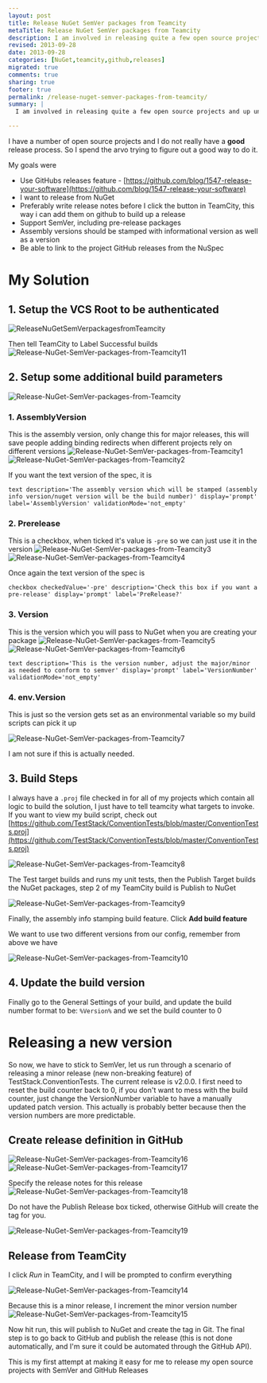 ```yaml
---
layout: post
title: Release NuGet SemVer packages from Teamcity
metaTitle: Release NuGet SemVer packages from Teamcity
description: I am involved in releasing quite a few open source projects and up until now I have not been happy with the release process. 
revised: 2013-09-28
date: 2013-09-28
categories: [NuGet,teamcity,github,releases]
migrated: true
comments: true
sharing: true
footer: true
permalink: /release-nuget-semver-packages-from-teamcity/
summary: | 
  I am involved in releasing quite a few open source projects and up until now I have not been happy with the release process. 

---
```

I have a number of open source projects and I do not really have a **good** release process. So I spend the arvo trying to figure out a good way to do it.

My goals were

 - Use GitHubs releases feature - [https://github.com/blog/1547-release-your-software](https://github.com/blog/1547-release-your-software)
 - I want to release from NuGet
 - Preferably write release notes before I click the button in TeamCity, this way i can add them on github to build up a release
 - Support SemVer, including pre-release packages
 - Assembly versions should be stamped with informational version as well as a version
 - Be able to link to the project GitHub releases from the NuSpec

# My Solution
## 1. Setup the VCS Root to be authenticated
![ReleaseNuGetSemVerpackagesfromTeamcity](Release-NuGet-SemVer-packages-from-Teamcity\ReleaseNuGetSemVerpackagesfromTeamcity.png)

Then tell TeamCity to Label Successful builds
![Release-NuGet-SemVer-packages-from-Teamcity11](/assets/posts/2013-09-28-release-nuget-semver-packages-from-teamcity/Release-NuGet-SemVer-packages-from-Teamcity11_635160285120295000.png)

## 2. Setup some additional build parameters
![Release-NuGet-SemVer-packages-from-Teamcity](/assets/posts/2013-09-28-release-nuget-semver-packages-from-teamcity/Release-NuGet-SemVer-packages-from-Teamcity_635160285057326250.png)

### 1. AssemblyVersion
This is the assembly version, only change this for major releases, this will save people adding binding redirects when different projects rely on different versions
![Release-NuGet-SemVer-packages-from-Teamcity1](/assets/posts/2013-09-28-release-nuget-semver-packages-from-teamcity/Release-NuGet-SemVer-packages-from-Teamcity1_635160285061232500.png)  
![Release-NuGet-SemVer-packages-from-Teamcity2](/assets/posts/2013-09-28-release-nuget-semver-packages-from-teamcity/Release-NuGet-SemVer-packages-from-Teamcity2_635160285065138750.png)

If you want the text version of the spec, it is

    text description='The assembly version which will be stamped (assembly info version/nuget version will be the build number)' display='prompt' label='AssemblyVersion' validationMode='not_empty'

### 2. Prerelease
This is a checkbox, when ticked it's value is `-pre` so we can just use it in the version
![Release-NuGet-SemVer-packages-from-Teamcity3](/assets/posts/2013-09-28-release-nuget-semver-packages-from-teamcity/Release-NuGet-SemVer-packages-from-Teamcity3_635160285069201250.png)  
![Release-NuGet-SemVer-packages-from-Teamcity4](/assets/posts/2013-09-28-release-nuget-semver-packages-from-teamcity/Release-NuGet-SemVer-packages-from-Teamcity4_635160285073263750.png)

Once again the text version of the spec is

    checkbox checkedValue='-pre' description='Check this box if you want a pre-release' display='prompt' label='PreRelease?'
    
### 3. Version
This is the version which you will pass to NuGet when you are creating your package
![Release-NuGet-SemVer-packages-from-Teamcity5](/assets/posts/2013-09-28-release-nuget-semver-packages-from-teamcity/Release-NuGet-SemVer-packages-from-Teamcity5_635160285077170000.png)  
![Release-NuGet-SemVer-packages-from-Teamcity6](/assets/posts/2013-09-28-release-nuget-semver-packages-from-teamcity/Release-NuGet-SemVer-packages-from-Teamcity6_635160285081076250.png)  

    text description='This is the version number, adjust the major/minor as needed to conform to semver' display='prompt' label='VersionNumber' validationMode='not_empty'

### 4. env.Version
This is just so the version gets set as an environmental variable so my build scripts can pick it up

![Release-NuGet-SemVer-packages-from-Teamcity7](/assets/posts/2013-09-28-release-nuget-semver-packages-from-teamcity/Release-NuGet-SemVer-packages-from-Teamcity7_635160285084513750.png)

I am not sure if this is actually needed.

## 3. Build Steps
I always have a `.proj` file checked in for all of my projects which contain all logic to build the solution, I just have to tell teamcity what targets to invoke. If you want to view my build script, check out [https://github.com/TestStack/ConventionTests/blob/master/ConventionTests.proj](https://github.com/TestStack/ConventionTests/blob/master/ConventionTests.proj)

![Release-NuGet-SemVer-packages-from-Teamcity8](/assets/posts/2013-09-28-release-nuget-semver-packages-from-teamcity/Release-NuGet-SemVer-packages-from-Teamcity8_635160285101388750.png)

The Test target builds and runs my unit tests, then the Publish Target builds the NuGet packages, step 2 of my TeamCity build is Publish to NuGet

![Release-NuGet-SemVer-packages-from-Teamcity9](/assets/posts/2013-09-28-release-nuget-semver-packages-from-teamcity/Release-NuGet-SemVer-packages-from-Teamcity9_635160285112638750.png)

Finally, the assembly info stamping build feature. Click **Add build feature**

We want to use two different versions from our config, remember from above we have 

![Release-NuGet-SemVer-packages-from-Teamcity10](/assets/posts/2013-09-28-release-nuget-semver-packages-from-teamcity/Release-NuGet-SemVer-packages-from-Teamcity10_635160285116545000.png)

## 4. Update the build version
Finally go to the General Settings of your build, and update the build number format to be: `%Version%` and we set the build counter to 0

# Releasing a new version
So now, we have to stick to SemVer, let us run through a scenario of releasing a minor release (new non-breaking feature) of TestStack.ConventionTests. The current release is v2.0.0. I first need to reset the build counter back to 0, if you don't want to mess with the build counter, just change the VersionNumber variable to have a manually updated patch version. This actually is probably better because then the version numbers are more predictable.

## Create release definition in GitHub
![Release-NuGet-SemVer-packages-from-Teamcity16](/assets/posts/2013-09-28-release-nuget-semver-packages-from-teamcity/Release-NuGet-SemVer-packages-from-Teamcity16_635160285172951250.png)
![Release-NuGet-SemVer-packages-from-Teamcity17](/assets/posts/2013-09-28-release-nuget-semver-packages-from-teamcity/Release-NuGet-SemVer-packages-from-Teamcity17_635160285176857500.png)

Specify the release notes for this release
![Release-NuGet-SemVer-packages-from-Teamcity18](/assets/posts/2013-09-28-release-nuget-semver-packages-from-teamcity/Release-NuGet-SemVer-packages-from-Teamcity18_635160285180763750.png)

Do not have the Publish Release box ticked, otherwise GitHub will create the tag for you. 

![Release-NuGet-SemVer-packages-from-Teamcity19](/assets/posts/2013-09-28-release-nuget-semver-packages-from-teamcity/Release-NuGet-SemVer-packages-from-Teamcity19_635160285184670000.png)

## Release from TeamCity
I click *Run* in TeamCity, and I will be prompted to confirm everything

![Release-NuGet-SemVer-packages-from-Teamcity14](/assets/posts/2013-09-28-release-nuget-semver-packages-from-teamcity/Release-NuGet-SemVer-packages-from-Teamcity14_635160285165138750.png)

Because this is a minor release, I increment the minor version number
![Release-NuGet-SemVer-packages-from-Teamcity15](/assets/posts/2013-09-28-release-nuget-semver-packages-from-teamcity/Release-NuGet-SemVer-packages-from-Teamcity15_635160285169045000.png)

Now hit run, this will publish to NuGet and create the tag in Git. The final step is to go back to GitHub and publish the release (this is not done automatically, and I'm sure it could be automated through the GitHub API).


This is my first attempt at making it easy for me to release my open source projects with SemVer and GitHub Releases